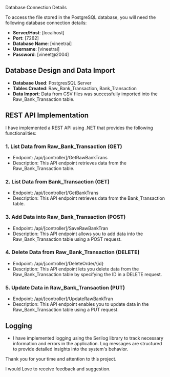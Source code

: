 Database Connection Details

To access the file stored in the PostgreSQL database, you will need the following database connection details:

- **Server/Host**: [localhost]
- **Port**: [7262]
- **Database Name**: [vineetrai]
- **Username**: [vineetrai]
- **Password**: [vineet@2004]


## Database Design and Data Import

- **Database Used**: PostgresSQL Server
- **Tables Created**: Raw_Bank_Transaction, Bank_Transaction
- **Data Import**: Data from CSV files was successfully imported into the Raw_Bank_Transaction table.

## REST API Implementation

I have implemented a REST API using .NET that provides the following functionalities:

### 1. List Data from Raw_Bank_Transaction (GET)

- Endpoint: /api/[controller]/GetRawBankTrans
- Description: This API endpoint retrieves data from the Raw_Bank_Transaction table.

### 2. List Data from Bank_Transaction (GET)

- Endpoint: /api/[controller]/GetBankTrans
- Description: This API endpoint retrieves data from the Bank_Transaction table.

### 3. Add Data into Raw_Bank_Transaction (POST)

- Endpoint: /api/[controller]/SaveRawBankTran
- Description: This API endpoint allows you to add data into the Raw_Bank_Transaction table using a POST request.

### 4. Delete Data from Raw_Bank_Transaction (DELETE)

- Endpoint: /api/[controller]/DeleteOrder/{id}
- Description: This API endpoint lets you delete data from the Raw_Bank_Transaction table by specifying the ID in a DELETE request.

### 5. Update Data in Raw_Bank_Transaction (PUT)

- Endpoint: /api/[controller]/UpdateRawBankTran
- Description: This API endpoint enables you to update data in the Raw_Bank_Transaction table using a PUT request.

## Logging

- I have implemented logging using the Serilog library to track necessary information and errors in the application. Log messages are structured to provide detailed insights into the system's behavior.

Thank you for your time and attention to this project.

I would Love to receive feedback and suggestion.


